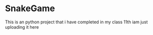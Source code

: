 # SnakeGame
This is an python project that i have completed in my class 11th iam just uploading it here 

